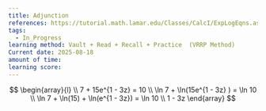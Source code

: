 ```yaml
---
title: Adjunction
references: https://tutorial.math.lamar.edu/Classes/CalcI/ExpLogEqns.aspx
tags:
  - In_Progress
learning method: Vault + Read + Recall + Practice  (VRRP Method)
Current date: 2025-08-18
amount of time: 
learning score:
---
```



$$
\begin{array}{l}  \\
7 +   15e^{1 -  3z}   = 10   \\
\ln  7  +  \ln(15e^{1 -  3z} ) = \ln 10   \\
\ln  7  +  \ln(15)  +  \ln(e^{1 -  3z})  =  \ln 10   \\
1 -  3z 
\end{array}
$$
